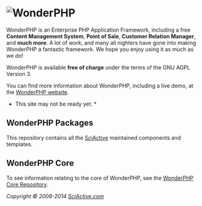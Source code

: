 ![WonderPHP](https://raw.github.com/sciactive/wonder-extras/master/logo/header-large.png)
=========================================================================================

WonderPHP is an Enterprise PHP Application Framework, including a free **Content
Management System**, **Point of Sale**, **Customer Relation Manager**, and
**much more**. A lot of work, and many all nighters have gone into making
WonderPHP a fantastic framework. We hope you enjoy using it as much as we do!

WonderPHP is available **free of charge** under the terms of the GNU AGPL
Version 3.

You can find more information about WonderPHP, including a live demo, at the
[WonderPHP website](http://wonderphp.org/).
* This site may not be ready yet. *


WonderPHP Packages
------------------

This repository contains all the [SciActive](http://sciactive.com) maintained
components and templates.


WonderPHP Core
--------------

To see information relating to the core of WonderPHP, see the [WonderPHP Core
Repository](http://github.com/sciactive/wonder-core).


*Copyright &copy; 2008-2014  [SciActive.com](http://sciactive.com/)*